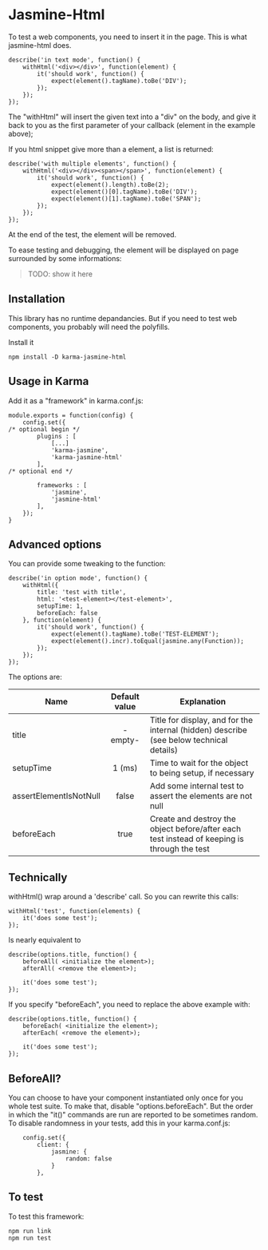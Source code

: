 # Jasmine-Html

To test a web components, you need to insert it in the page. This is what jasmine-html does.

```lang=javascript
describe('in text mode', function() {
    withHtml('<div></div>', function(element) {
        it('should work', function() {
            expect(element().tagName).toBe('DIV');
        });
    });
});
```

The "withHtml" will insert the given text into a "div" on the body, and give it back to you as the first parameter of your callback (element in the example above);

If you html snippet give more than a element, a list is returned:

```lang=javascript
describe('with multiple elements', function() {
    withHtml('<div></div><span></span>', function(element) {
        it('should work', function() {
            expect(element().length).toBe(2);
            expect(element()[0].tagName).toBe('DIV');
            expect(element()[1].tagName).toBe('SPAN');
        });
    });
});
```

At the end of the test, the element will be removed.

To ease testing and debugging, the element will be displayed on page surrounded by some informations:

> TODO: show it here

## Installation

This library has no runtime depandancies. But if you need to test web components, you probably will need the polyfills.

Install it

```lang=bash
npm install -D karma-jasmine-html
```

## Usage in Karma

Add it as a "framework" in karma.conf.js:

```lang=javascript
module.exports = function(config) {
    config.set({
/* optional begin */
        plugins : [
            [...]
            'karma-jasmine',
            'karma-jasmine-html'
        ],
/* optional end */

        frameworks : [
            'jasmine',
            'jasmine-html'
        ],
    });
}
```

## Advanced options

You can provide some tweaking to the function:

```lang=javascript
describe('in option mode', function() {
    withHtml({
        title: 'test with title',
        html: '<test-element></test-element>',
        setupTime: 1,
        beforeEach: false
    }, function(element) {
        it('should work', function() {
            expect(element().tagName).toBe('TEST-ELEMENT');
            expect(element().incr).toEqual(jasmine.any(Function));
        });
    });
});
```

The options are:

|Name|Default value | Explanation |
|----|:------------:|-------------|
|title| -empty- | Title for display, and for the internal (hidden) describe (see below technical details) |
|setupTime| 1 (ms) | Time to wait for the object to being setup, if necessary|
|assertElementIsNotNull | false | Add some internal test to assert the elements are not null |
|beforeEach | true | Create and destroy the object before/after each test instead of keeping is through the test|

## Technically

withHtml() wrap around a 'describe' call. So you can rewrite this calls:

```lang=javascript
withHtml('test', function(elements) {
    it('does some test');
});
```

Is nearly equivalent to

```lang=javascript
describe(options.title, function() {
    beforeAll( <initialize the element>);
    afterAll( <remove the element>);

    it('does some test');
});
```

If you specify "beforeEach", you need to replace the above example with:

```lang=javascript
describe(options.title, function() {
    beforeEach( <initialize the element>);
    afterEach( <remove the element>);

    it('does some test');
});
```

## BeforeAll?

You can choose to have your component instantiated only once for you whole test suite. To make that, disable "options.beforeEach". But the order in which the "it()" commands are run are reported to be sometimes random. To disable randomness in your tests, add this in your karma.conf.js:

```lang=javascript
    config.set({
        client: {
            jasmine: {
                random: false
            }
        },
```

## To test

To test this framework:

```lang=javascript
npm run link
npm run test
```
